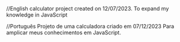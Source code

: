 //English
calculator project created on 12/07/2023. To expand my knowledge in JavaScript

//Português
Projeto de uma calculadora criado em 07/12/2023 Para amplicar meus conhecimentos em JavaScript.
